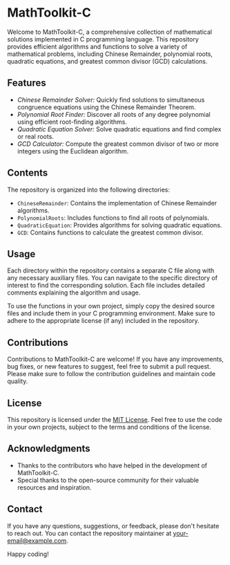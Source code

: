 # MathToolkit-C

Welcome to MathToolkit-C, a comprehensive collection of mathematical solutions implemented in C programming language. This repository provides efficient algorithms and functions to solve a variety of mathematical problems, including Chinese Remainder, polynomial roots, quadratic equations, and greatest common divisor (GCD) calculations.

## Features

- *Chinese Remainder Solver:* Quickly find solutions to simultaneous congruence equations using the Chinese Remainder Theorem.
- *Polynomial Root Finder:* Discover all roots of any degree polynomial using efficient root-finding algorithms.
- *Quadratic Equation Solver:* Solve quadratic equations and find complex or real roots.
- *GCD Calculator:* Compute the greatest common divisor of two or more integers using the Euclidean algorithm.

## Contents

The repository is organized into the following directories:

- `ChineseRemainder`: Contains the implementation of Chinese Remainder algorithms.
- `PolynomialRoots`: Includes functions to find all roots of polynomials.
- `QuadraticEquation`: Provides algorithms for solving quadratic equations.
- `GCD`: Contains functions to calculate the greatest common divisor.

## Usage

Each directory within the repository contains a separate C file along with any necessary auxiliary files. You can navigate to the specific directory of interest to find the corresponding solution. Each file includes detailed comments explaining the algorithm and usage.

To use the functions in your own project, simply copy the desired source files and include them in your C programming environment. Make sure to adhere to the appropriate license (if any) included in the repository.

## Contributions

Contributions to MathToolkit-C are welcome! If you have any improvements, bug fixes, or new features to suggest, feel free to submit a pull request. Please make sure to follow the contribution guidelines and maintain code quality.

## License

This repository is licensed under the [MIT License](LICENSE). Feel free to use the code in your own projects, subject to the terms and conditions of the license.

## Acknowledgments

- Thanks to the contributors who have helped in the development of MathToolkit-C.
- Special thanks to the open-source community for their valuable resources and inspiration.

## Contact

If you have any questions, suggestions, or feedback, please don't hesitate to reach out. You can contact the repository maintainer at [your-email@example.com](mailto:your-email@example.com).

Happy coding!
